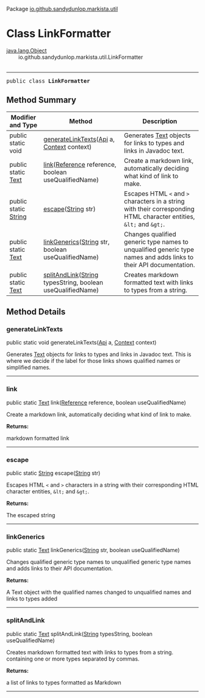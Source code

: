 Package [io.github.sandydunlop.markista.util](index.md)

# Class LinkFormatter
[java.lang.Object](https://docs.oracle.com/en/java/javase/24/docs/api/java.base/java/lang/Object.html)<br/>
        io.github.sandydunlop.markista.util.LinkFormatter<br/>
<br/>

----

<span style="font-family: monospace;">public class __LinkFormatter__</span>


## Method Summary

| Modifier and Type                                                                                          | Method                                                                                                                                                            | Description                                                                                                          |
|------------------------------------------------------------------------------------------------------------|-------------------------------------------------------------------------------------------------------------------------------------------------------------------|----------------------------------------------------------------------------------------------------------------------|
| public static void                                                                                         | [generateLinkTexts](#generatelinktexts)([Api](../model/Api.md) a, [Context](../core/Context.md) context)                                                          | Generates [Text](../model/Text.md) objects for links to types and links in Javadoc text.                             |
| public static [Text](../model/Text.md)                                                                     | [link](#link)([Reference](../model/Reference.md) reference, boolean useQualifiedName)                                                                             | Create a markdown link, automatically deciding what kind of link to make.                                            |
| public static [String](https://docs.oracle.com/en/java/javase/24/docs/api/java.base/java/lang/String.html) | [escape](#escape)([String](https://docs.oracle.com/en/java/javase/24/docs/api/java.base/java/lang/String.html) str)                                               | Escapes HTML `<` and `>` characters in a string with their corresponding HTML character entities, `&lt;` and `&gt;`. |
| public static [Text](../model/Text.md)                                                                     | [linkGenerics](#linkgenerics)([String](https://docs.oracle.com/en/java/javase/24/docs/api/java.base/java/lang/String.html) str, boolean useQualifiedName)         | Changes qualified generic type names to unqualified generic  type names and adds links to their API documentation.   |
| public static [Text](../model/Text.md)                                                                     | [splitAndLink](#splitandlink)([String](https://docs.oracle.com/en/java/javase/24/docs/api/java.base/java/lang/String.html) typesString, boolean useQualifiedName) | Creates markdown formatted text with links to types from a string.                                                   |

## Method Details

### generateLinkTexts

public static void generateLinkTexts([Api](../model/Api.md) a, [Context](../core/Context.md) context)

Generates [Text](../model/Text.md) objects for links to types and links in Javadoc text.
This is where we decide if the label for those links shows qualified names or simplified names.


---

### link

public static [Text](../model/Text.md) link([Reference](../model/Reference.md) reference, boolean useQualifiedName)

Create a markdown link, automatically deciding what kind of link to make.

**Returns:**

markdown formatted link


---

### escape

public static [String](https://docs.oracle.com/en/java/javase/24/docs/api/java.base/java/lang/String.html) escape([String](https://docs.oracle.com/en/java/javase/24/docs/api/java.base/java/lang/String.html) str)

Escapes HTML `<` and `>` characters in a string with their corresponding
HTML character entities, `&lt;` and `&gt;`.

**Returns:**

The escaped string


---

### linkGenerics

public static [Text](../model/Text.md) linkGenerics([String](https://docs.oracle.com/en/java/javase/24/docs/api/java.base/java/lang/String.html) str, boolean useQualifiedName)

Changes qualified generic type names to unqualified generic 
type names and adds links to their API documentation.

**Returns:**

A Text object with the qualified names changed to unqualified
           names and links to types added


---

### splitAndLink

public static [Text](../model/Text.md) splitAndLink([String](https://docs.oracle.com/en/java/javase/24/docs/api/java.base/java/lang/String.html) typesString, boolean useQualifiedName)

Creates markdown formatted text with links to types from a string.
containing one or more types separated by commas.

**Returns:**

a list of links to types formatted as Markdown


---

